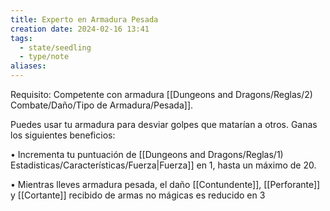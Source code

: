 ```yaml
---
title: Experto en Armadura Pesada
creation date: 2024-02-16 13:41
tags:
  - state/seedling
  - type/note
aliases:
---
```

Requisito: Competente con armadura [[Dungeons and Dragons/Reglas/2) Combate/Daño/Tipo de Armadura/Pesada]].

Puedes usar tu armadura para desviar golpes que matarían a otros. Ganas los siguientes beneficios:

• Incrementa tu puntuación de [[Dungeons and Dragons/Reglas/1) Estadisticas/Características/Fuerza|Fuerza]] en 1, hasta un máximo de 20.

• Mientras lleves armadura pesada, el daño [[Contundente]], [[Perforante]] y [[Cortante]] recibido de armas
no mágicas es reducido en 3
